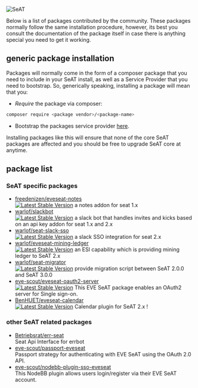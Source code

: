 ![SeAT](http://i.imgur.com/aPPOxSK.png)

Below is a list of packages contributed by the community. These packages normally follow the same installation procedure, however, its best you consult the documentation of the package itself in case there is anything special you need to get it working.

## generic package installation
Packages will normally come in the form of a composer package that you need to include in your SeAT install, as well as a Service Provider that you need to bootstrap. So, generically speaking, installing a package will mean that you:

- *Require* the package via composer:

```bash
composer require <package vendor>/<package-name>
```

- Bootstrap the packages service provider [here](https://github.com/eveseat/seat/blob/master/config/app.php#L164).

Installing packages like this will ensure that none of the core SeAT packages are affected and you should be free to upgrade SeAT core at anytime.

## package list

### SeAT specific packages
- [freedenizen/eveseat-notes](https://github.com/freedenizen/eveseat-notes)  
[![Latest Stable Version](https://poser.pugx.org/freedenizen/eveseat-notes/v/stable?format=flat-square)](https://packagist.org/packages/freedenizen/eveseat-notes)
a notes addon for seat 1.x
- [warlof/slackbot](https://github.com/warlof/slackbot)  
[![Latest Stable Version](https://poser.pugx.org/warlof/slackbot/v/stable?format=flat-square)](https://packagist.org/packages/warlof/slackbot)
a slack bot that handles invites and kicks based on an api key addon for seat 1.x and 2.x
- [warlof/seat-slack-sso](https://github.com/warlof/seat-slack-sso)  
[![Latest Stable Version](https://poser.pugx.org/warlof/seat-slack-sso/v/stable?format=flat-square)](https://packagist.org/packages/warlof/seat-slack-sso)
a slack SSO integration for seat 2.x
- [warlof/eveseat-mining-ledger](https://github.com/warlof/eveseat-mining-ledger)  
[![Latest Stable Version](https://poser.pugx.org/warlof/eveseat-mining-ledger/v/stable?format=flat-square)](https://github.com/warlof/eveseat-mining-ledger)
an ESI capability which is providing mining ledger to SeAT 2.x
- [warlof/seat-migrator](https://github.com/warlof/seat-migrator)  
[![Latest Stable Version](https://poser.pugx.org/warlof/seat-migrator/v/stable)](https://packagist.org/packages/warlof/seat-migrator)
provide migration script between SeAT 2.0.0 and SeAT 3.0.0
- [eve-scout/eveseat-oauth2-server](https://github.com/eve-scout/eveseat-oauth2-server)  
[![Latest Stable Version](https://poser.pugx.org/eve-scout/eveseat-oauth2-server/v/stable?format=flat-square)](https://packagist.org/packages/eve-scout/eveseat-oauth2-server)
This EVE SeAT package enables an OAuth2 server for Single sign-on.
- [BenHUET/eveseat-calendar](https://github.com/BenHUET/eveseat-calendar)  
[![Latest Stable Version](https://poser.pugx.org/kassie/calendar/v/stable)](https://packagist.org/packages/kassie/calendar)
Calendar plugin for SeAT 2.x !


### other SeAT related packages
- [Betriebsrat/err-seat](https://github.com/Betriebsrat/err-seat)  
Seat Api Interface for errbot
- [eve-scout/passport-eveseat](https://github.com/eve-scout/passport-eveseat)  
Passport strategy for authenticating with EVE SeAT using the OAuth 2.0 API.
- [eve-scout/nodebb-plugin-sso-eveseat](https://github.com/eve-scout/nodebb-plugin-sso-eveseat)  
This NodeBB plugin allows users login/register via their EVE SeAT account.
